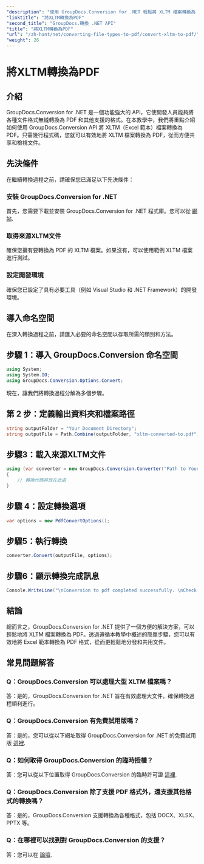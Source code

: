 ```yaml
---
"description": "使用 GroupDocs.Conversion for .NET 輕鬆將 XLTM 檔案轉換為 PDF。簡化您的文件轉換流程。"
"linktitle": "將XLTM轉換為PDF"
"second_title": "GroupDocs.轉換 .NET API"
"title": "將XLTM轉換為PDF"
"url": "/zh-hant/net/converting-file-types-to-pdf/convert-xltm-to-pdf/"
"weight": 26
---
```


# 將XLTM轉換為PDF

## 介紹
GroupDocs.Conversion for .NET 是一個功能強大的 API，它使開發人員能夠將各種文件格式無縫轉換為 PDF 和其他支援的格式。在本教學中，我們將重點介紹如何使用 GroupDocs.Conversion API 將 XLTM（Excel 範本）檔案轉換為 PDF。只需幾行程式碼，您就可以有效地將 XLTM 檔案轉換為 PDF，從而方便共享和檢視文件。
## 先決條件
在繼續轉換過程之前，請確保您已滿足以下先決條件：
### 安裝 GroupDocs.Conversion for .NET
首先，您需要下載並安裝 GroupDocs.Conversion for .NET 程式庫。您可以從 [網站](https://releases。groupdocs.com/conversion/net/).
### 取得來源XLTM文件
確保您擁有要轉換為 PDF 的 XLTM 檔案。如果沒有，可以使用範例 XLTM 檔案進行測試。
### 設定開發環境
確保您已設定了具有必要工具（例如 Visual Studio 和 .NET Framework）的開發環境。

## 導入命名空間
在深入轉換過程之前，請匯入必要的命名空間以存取所需的類別和方法。
## 步驟 1：導入 GroupDocs.Conversion 命名空間
```csharp
using System;
using System.IO;
using GroupDocs.Conversion.Options.Convert;
```

現在，讓我們將轉換過程分解為多個步驟。
## 第 2 步：定義輸出資料夾和檔案路徑
```csharp
string outputFolder = "Your Document Directory";
string outputFile = Path.Combine(outputFolder, "xltm-converted-to.pdf");
```
## 步驟3：載入來源XLTM文件
```csharp
using (var converter = new GroupDocs.Conversion.Converter("Path to Your XLTM File"))
{
    // 轉換代碼將放在此處
}
```
## 步驟 4：設定轉換選項
```csharp
var options = new PdfConvertOptions();
```
## 步驟5：執行轉換
```csharp
converter.Convert(outputFile, options);
```
## 步驟6：顯示轉換完成訊息
```csharp
Console.WriteLine("\nConversion to pdf completed successfully. \nCheck output in {0}", outputFolder);
```

## 結論
總而言之，GroupDocs.Conversion for .NET 提供了一個方便的解決方案，可以輕鬆地將 XLTM 檔案轉換為 PDF。透過遵循本教學中概述的簡單步驟，您可以有效地將 Excel 範本轉換為 PDF 格式，從而更輕鬆地分發和共用文件。
## 常見問題解答
### Q：GroupDocs.Conversion 可以處理大型 XLTM 檔案嗎？
答：是的，GroupDocs.Conversion for .NET 旨在有效處理大文件，確保轉換過程順利進行。
### Q：GroupDocs.Conversion 有免費試用版嗎？
答：是的，您可以從以下網址取得 GroupDocs.Conversion for .NET 的免費試用版 [這裡](https://releases。groupdocs.com/).
### Q：如何取得 GroupDocs.Conversion 的臨時授權？
答：您可以從以下位置取得 GroupDocs.Conversion 的臨時許可證 [這裡](https://purchase。groupdocs.com/temporary-license/).
### Q：GroupDocs.Conversion 除了支援 PDF 格式外，還支援其他格式的轉換嗎？
答：是的，GroupDocs.Conversion 支援轉換為各種格式，包括 DOCX、XLSX、PPTX 等。
### Q：在哪裡可以找到對 GroupDocs.Conversion 的支援？
答：您可以在 [論壇](https://forum。groupdocs.com/c/conversion/11).